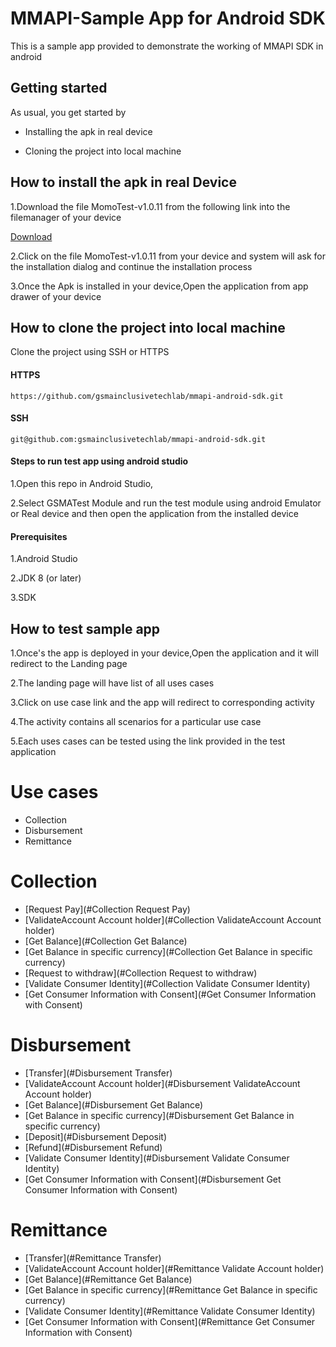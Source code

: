 

# MMAPI-Sample App for Android SDK

This is a sample app provided to demonstrate the working of MMAPI SDK in android

## Getting started

As usual, you get started by 

* Installing  the apk in real device

* Cloning the project into local machine



## How  to install the apk in real Device

1.Download the file MomoTest-v1.0.11 from the following link into the filemanager of your  device
 
[Download](../release/MomoTest-v1.0.11.apk)


2.Click on the file MomoTest-v1.0.11 from your device and system will ask for the installation dialog and continue the installation process

3.Once the Apk is installed in your device,Open the application from app drawer of your device 


## How to clone the project into local machine


Clone the project using SSH or HTTPS 

#### HTTPS

```
https://github.com/gsmainclusivetechlab/mmapi-android-sdk.git

```

#### SSH  

```
git@github.com:gsmainclusivetechlab/mmapi-android-sdk.git

```

#### Steps to run test app using android studio

1.Open this repo in Android Studio,

2.Select GSMATest Module and run the test module using android Emulator or Real device and then open the application from the installed device


#### Prerequisites

1.Android Studio 

2.JDK 8 (or later)

3.SDK

## How to test sample app

1.Once's the app is deployed in your device,Open the application and it will redirect to the Landing page

2.The landing page will have list of all uses cases

3.Click on use case link and the app will redirect to corresponding activity

4.The activity contains all scenarios for a particular use case

5.Each uses cases can be tested using the link  provided in the test application

# Use cases

* Collection
* Disbursement
* Remittance


# Collection

* [Request Pay](#Collection Request Pay)
* [ValidateAccount Account holder](#Collection ValidateAccount Account holder)
* [Get Balance](#Collection Get Balance)
* [Get Balance in specific currency](#Collection Get Balance in specific currency)
* [Request to withdraw](#Collection Request to withdraw)
* [Validate Consumer Identity](#Collection Validate Consumer Identity)
* [Get Consumer Information with Consent](#Get Consumer Information with Consent)	

# Disbursement

* [Transfer](#Disbursement Transfer)
* [ValidateAccount Account holder](#Disbursement ValidateAccount Account holder)
* [Get Balance](#Disbursement Get Balance)
* [Get Balance in specific currency](#Disbursement Get Balance in specific currency)
* [Deposit](#Disbursement Deposit)
* [Refund](#Disbursement Refund)
* [Validate Consumer Identity](#Disbursement Validate Consumer Identity)
* [Get Consumer Information with Consent](#Disbursement Get Consumer Information with Consent)	


# Remittance

* [Transfer](#Remittance Transfer)
* [ValidateAccount Account holder](#Remittance Validate Account holder)
* [Get Balance](#Remittance Get Balance)
* [Get Balance in specific currency](#Remittance Get Balance in specific currency)
* [Validate Consumer Identity](#Remittance Validate Consumer Identity)
* [Get Consumer Information with Consent](#Remittance Get Consumer Information with Consent)	



















